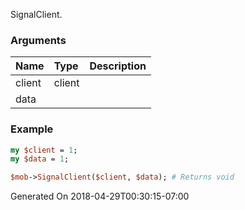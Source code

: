 SignalClient.
### Arguments
**Name**|**Type**|**Description**
:---|:---|:---
client|client|
data||

### Example

```perl
my $client = 1;
my $data = 1;

$mob->SignalClient($client, $data); # Returns void
```


Generated On 2018-04-29T00:30:15-07:00